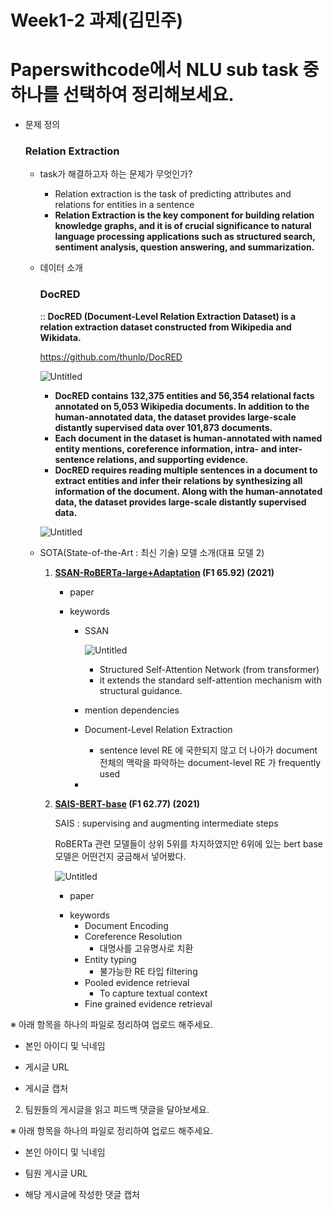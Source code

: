 # Week1-2 과제(김민주)

# Paperswithcode에서 NLU sub task 중 하나를 선택하여 정리해보세요.

- 문제 정의
    
    ### Relation Extraction
    
    - task가 해결하고자 하는 문제가 무엇인가?
        - Relation extraction is the task of predicting attributes and relations for entities in a sentence
        - **Relation Extraction is the key component for building relation knowledge graphs, and it is of crucial significance to natural language processing applications such as structured search, sentiment analysis, question answering, and summarization.**
    - 데이터 소개
        
        ### DocRED
        
        :: **DocRED (Document-Level Relation Extraction Dataset) is a relation extraction dataset constructed from Wikipedia and Wikidata.**
        
        https://github.com/thunlp/DocRED
        
        [](https://arxiv.org/pdf/1906.06127v3.pdf)
        
        ![Untitled](Week1-2%20%E1%84%80%E1%85%AA%2085eae/Untitled.png)
        
        - **DocRED contains 132,375 entities and 56,354 relational facts annotated on 5,053 Wikipedia documents. In addition to the human-annotated data, the dataset provides large-scale distantly supervised data over 101,873 documents.**
        - **Each document in the dataset is human-annotated with named entity mentions, coreference information, intra- and inter-sentence relations, and supporting evidence.**
        - **DocRED requires reading multiple sentences in a document to extract entities and infer their relations by synthesizing all information of the document. Along with the human-annotated data, the dataset provides large-scale distantly supervised data.**
        
        ![Untitled](Week1-2%20%E1%84%80%E1%85%AA%2085eae/Untitled%201.png)
        
    - SOTA(State-of-the-Art : 최신 기술) 모델 소개(대표 모델 2)
        1. **[SSAN-RoBERTa-large+Adaptation](https://paperswithcode.com/paper/entity-structure-within-and-throughout) (F1 65.92) (2021)**
            - paper
            
            [](https://arxiv.org/pdf/2102.10249v1.pdf)
            
            - keywords
                - SSAN
                    
                    ![Untitled](Week1-2%20%E1%84%80%E1%85%AA%2085eae/Untitled%202.png)
                    
                    - Structured Self-Attention Network (from transformer)
                    - it extends the standard self-attention mechanism with structural guidance.
                - mention dependencies
                - Document-Level Relation Extraction
                    - sentence level RE 에 국한되지 않고 더 나아가 document 전체의 맥락을 파악하는 document-level RE 가 frequently used
                - 
        2. **[SAIS-BERT-base](https://paperswithcode.com/paper/sais-supervising-and-augmenting-intermediate) (F1 62.77) (2021)**
            
            SAIS : supervising and augmenting intermediate steps
            
            RoBERTa 관련 모델들이 상위 5위를 차지하였지만 6위에 있는 bert base 모델은 어떤건지 궁금해서 넣어봤다.
            
            ![Untitled](Week1-2%20%E1%84%80%E1%85%AA%2085eae/Untitled%203.png)
            
            - paper
            
            [](https://arxiv.org/pdf/2109.12093v1.pdf)
            
            - keywords
                - Document Encoding
                - Coreference Resolution
                    - 대명사를 고유명사로 치환
                - Entity typing
                    - 불가능한 RE 타입 filtering
                - Pooled evidence retrieval
                    - To capture textual context
                - Fine grained evidence retrieval
                
            

※ 아래 항목을 하나의 파일로 정리하여 업로드 해주세요.

- 본인 아이디 및 닉네임

- 게시글 URL

- 게시글 캡처

2. 팀원들의 게시글을 읽고 피드백 댓글을 달아보세요.

※ 아래 항목을 하나의 파일로 정리하여 업로드 해주세요.

- 본인 아이디 및 닉네임

- 팀원 게시글 URL

- 해당 게시글에 작성한 댓글 캡처